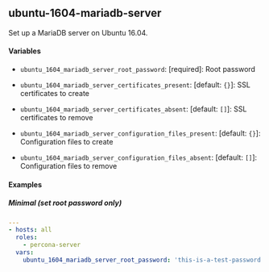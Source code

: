 ## ubuntu-1604-mariadb-server

Set up a MariaDB server on Ubuntu 16.04.

#### Variables

* `ubuntu_1604_mariadb_server_root_password`: [required]: Root password

* `ubuntu_1604_mariadb_server_certificates_present`: [default: `{}`]: SSL certificates to create
* `ubuntu_1604_mariadb_server_certificates_absent`: [default: `[]`]: SSL certificates to remove

* `ubuntu_1604_mariadb_server_configuration_files_present`: [default: `{}`]: Configuration files to create
* `ubuntu_1604_mariadb_server_configuration_files_absent`: [default: `[]`]: Configuration files to remove

#### Examples

##### Minimal (set root password only)

```yaml
---
- hosts: all
  roles:
    - percona-server
  vars:
    ubuntu_1604_mariadb_server_root_password: 'this-is-a-test-password'
```

